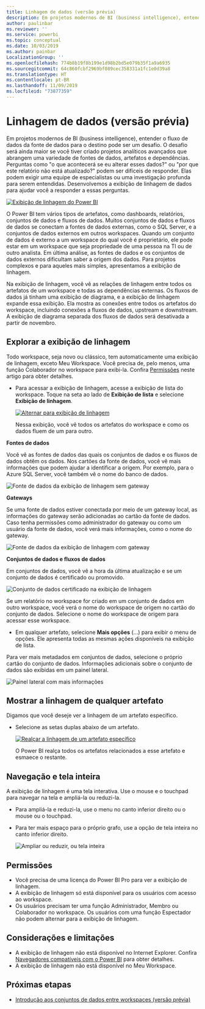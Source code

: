 ```yaml
---
title: Linhagem de dados (versão prévia)
description: Em projetos modernos de BI (business intelligence), entender o fluxo de dados da fonte de dados para o destino é um desafio crucial para muitos clientes.
author: paulinbar
ms.reviewer: ''
ms.service: powerbi
ms.topic: conceptual
ms.date: 10/03/2019
ms.author: painbar
LocalizationGroup: ''
ms.openlocfilehash: 774b8b19f8b199e1d98b2bd5e079b35f1a9a6935
ms.sourcegitcommit: 64c860fcbf2969bf089cec358331a1fc1e0d39a8
ms.translationtype: HT
ms.contentlocale: pt-BR
ms.lasthandoff: 11/09/2019
ms.locfileid: "73877359"
---
```

# <a name="data-lineage-preview"></a>Linhagem de dados (versão prévia)
Em projetos modernos de BI (business intelligence), entender o fluxo de dados da fonte de dados para o destino pode ser um desafio. O desafio será ainda maior se você tiver criado projetos analíticos avançados que abrangem uma variedade de fontes de dados, artefatos e dependências.  Perguntas como "o que acontecerá se eu alterar esses dados?" ou "por que este relatório não está atualizado?" podem ser difíceis de responder. Elas podem exigir uma equipe de especialistas ou uma investigação profunda para serem entendidas. Desenvolvemos a exibição de linhagem de dados para ajudar você a responder a essas perguntas.

[ ![Exibição de linhagem do Power BI](media/service-data-lineage/power-bi-lineage-view-cropped.png) ](media/service-data-lineage/power-bi-lineage-view-full-size.png#lightbox)
 
O Power BI tem vários tipos de artefatos, como dashboards, relatórios, conjuntos de dados e fluxos de dados. Muitos conjuntos de dados e fluxos de dados se conectam a fontes de dados externas, como o SQL Server, e a conjuntos de dados externos em outros workspaces. Quando um conjunto de dados é externo a um workspace do qual você é proprietário, ele pode estar em um workspace que seja propriedade de uma pessoa na TI ou de outro analista. Em última análise, as fontes de dados e os conjuntos de dados externos dificultam saber a origem dos dados. Para projetos complexos e para aqueles mais simples, apresentamos a exibição de linhagem. 

Na exibição de linhagem, você vê as relações de linhagem entre todos os artefatos de um workspace e todas as dependências externas. Os fluxos de dados já tinham uma exibição de diagrama, e a exibição de linhagem expande essa exibição. Ela mostra as conexões entre todos os artefatos do workspace, incluindo conexões a fluxos de dados, upstream e downstream. A exibição de diagrama separada dos fluxos de dados será desativada a partir de novembro.

## <a name="explore-lineage-view"></a>Explorar a exibição de linhagem

Todo workspace, seja novo ou clássico, tem automaticamente uma exibição de linhagem, exceto Meu Workspace. Você precisa de, pelo menos, uma função Colaborador no workspace para exibi-la. Confira [Permissões](#permissions) neste artigo para obter detalhes. 

- Para acessar a exibição de linhagem, acesse a exibição de lista do workspace. Toque na seta ao lado de **Exibição de lista** e selecione **Exibição de linhagem**.

    [ ![Alternar para exibição de linhagem](media/service-data-lineage/power-bi-lineage-list-view-cropped.png) ](media/service-data-lineage/power-bi-lineage-list-view.png#lightbox)

    Nessa exibição, você vê todos os artefatos do workspace e como os dados fluem de um para outro.

**Fontes de dados**

Você vê as fontes de dados das quais os conjuntos de dados e os fluxos de dados obtêm os dados. Nos cartões da fonte de dados, você vê mais informações que podem ajudar a identificar a origem. Por exemplo, para o Azure SQL Server, você também vê o nome do banco de dados.

![Fonte de dados da exibição de linhagem sem gateway](media/service-data-lineage/power-bi-lineage-data-source-no-gateway.png)
 
**Gateways**

Se uma fonte de dados estiver conectada por meio de um gateway local, as informações do gateway serão adicionadas ao cartão da fonte de dados. Caso tenha permissões como administrador do gateway ou como um usuário da fonte de dados, você verá mais informações, como o nome do gateway.

![Fonte de dados da exibição de linhagem com gateway](media/service-data-lineage/power-bi-lineage-data-source-with-gateway.png)

**Conjuntos de dados e fluxos de dados**
 
Em conjuntos de dados, você vê a hora da última atualização e se um conjunto de dados é certificado ou promovido.

![Conjunto de dados certificado na exibição de linhagem](media/service-data-lineage/power-bi-lineage-external-certified-dataset.png)
 
Se um relatório no workspace for criado em um conjunto de dados em outro workspace, você verá o nome do workspace de origem no cartão do conjunto de dados. Selecione o nome do workspace de origem para acessar esse workspace.
 
- Em qualquer artefato, selecione **Mais opções** (...) para exibir o menu de opções. Ele apresenta todas as mesmas ações disponíveis na exibição de lista.
  
Para ver mais metadados em conjuntos de dados, selecione o próprio cartão do conjunto de dados. Informações adicionais sobre o conjunto de dados são exibidas em um painel lateral.

![Painel lateral com mais informações](media/service-data-lineage/power-bi-lineage-side-pane.png)
 
## <a name="show-lineage-for-any-artifact"></a>Mostrar a linhagem de qualquer artefato 

Digamos que você deseje ver a linhagem de um artefato específico.

- Selecione as setas duplas abaixo de um artefato.

    [ ![Realçar a linhagem de um artefato específico](media/service-data-lineage/power-bi-lineage-highlight-cropped.png) ](media/service-data-lineage/power-bi-lineage-highlight-full-size.png#lightbox)

    O Power BI realça todos os artefatos relacionados a esse artefato e esmaece o restante. 

## <a name="navigation-and-full-screen"></a>Navegação e tela inteira 

A exibição de linhagem é uma tela interativa. Use o mouse e o touchpad para navegar na tela e ampliá-la ou reduzi-la.  

- Para ampliá-la e reduzi-la, use o menu no canto inferior direito ou o mouse ou o touchpad. 

- Para ter mais espaço para o próprio grafo, use a opção de tela inteira no canto inferior direito. 

    ![Ampliar ou reduzir, ou tela inteira](media/service-data-lineage/power-bi-lineage-zoom-full-screen.png)

## <a name="permissions"></a>Permissões

- Você precisa de uma licença do Power BI Pro para ver a exibição de linhagem.
- A exibição de linhagem só está disponível para os usuários com acesso ao workspace.
- Os usuários precisam ter uma função Administrador, Membro ou Colaborador no workspace. Os usuários com uma função Espectador não podem alternar para a exibição de linhagem.

## <a name="considerations-and-limitations"></a>Considerações e limitações

- A exibição de linhagem não está disponível no Internet Explorer. Confira [Navegadores compatíveis com o Power BI](power-bi-browsers.md) para obter detalhes.
- A exibição de linhagem não está disponível no Meu Workspace.

## <a name="next-steps"></a>Próximas etapas

- [Introdução aos conjuntos de dados entre workspaces (versão prévia)](service-datasets-across-workspaces.md)
